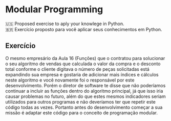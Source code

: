 # Modular Programming

:us: Proposed exercise to aply your knowlege in Python.  
:brazil: Exercício proposto para você aplicar seus conhecimentos em Python.

## Exercício
O mesmo empresário da Aula 16 (Funções) que o contratou para solucionar o seu algoritmo de vendas que calculada o valor da compra e o desconto total conforme o cliente digitava o número de peças solicitadas está expandindo sua empresa e gostaria de adicionar mais índices e cálculos neste algoritmo e você novamente foi o responsável por este desenvolvimento. Porém o diretor de software te disse que não poderíamos continuar a incluir as funções dentro do algoritmo principal, já que isso iria causar problemas no futuro, além do que estes mesmos indicadores seriam utilizados para outros programas e não deveríamos ter que repetir este código todas as vezes. Portanto antes do desenvolvimento começar a sua missão é adaptar este código para o conceito de programação modular. 
